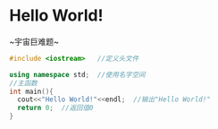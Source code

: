 # Hello World!

~宇宙巨难题~

```cpp
#include <iostream>   //定义头文件

using namespace std;  //使用名字空间
//主函数
int main(){
  cout<<"Hello World!"<<endl;  //输出"Hello World!"
  return 0;  //返回值0
}
```
